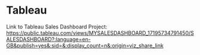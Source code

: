 # Tableau
Link to Tableau Sales Dashboard Project: https://public.tableau.com/views/MYSALESDASHBOARD_17195734791450/SALESDASHBOARD?:language=en-GB&publish=yes&:sid=&:display_count=n&:origin=viz_share_link
